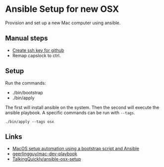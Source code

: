 # Ansible Setup for new OSX

Provision and set up a new Mac computer using ansible.

## Manual steps

- [Create ssh key for github][ssh_key]
- Remap capslock to ctrl.

[ssh_key]: https://docs.github.com/en/authentication/connecting-to-github-with-ssh/generating-a-new-ssh-key-and-adding-it-to-the-ssh-agent

## Setup

Run the commands:

- ./bin/bootstrap
- ./bin/apply

The first will install ansible on the system. Then the second will execute the ansible playbook. A specific commands can be run with `--tags`.

```console
./bin/apply --tags osx
```

## Links

- [MacOS setup automation using a bootstrap script and Ansible](https://wilsonmar.github.io/ansible-mac-osx-setup/)
- [geerlingguy/mac-dev-playbook](https://github.com/geerlingguy/mac-dev-playbook)
- [TalkingQuickly/ansible-osx-setup](https://github.com/TalkingQuickly/ansible-osx-setup)
